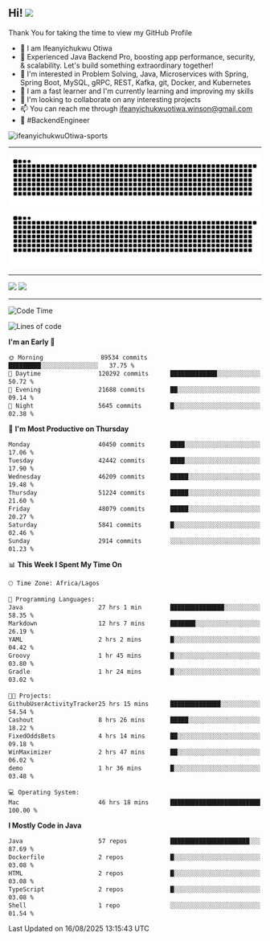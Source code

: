 <!-- BLOG-POST-LIST:START --><!-- BLOG-POST-LIST:END -->

## Hi! <img src="https://media.giphy.com/media/hvRJCLFzcasrR4ia7z/giphy.gif" width="4%"> 

Thank You for taking the time to view my GitHub Profile

- 👋 I am Ifeanyichukwu Otiwa
- 🚀 Experienced Java Backend Pro, boosting app performance, security, & scalability. Let's build something extraordinary together!
- 👀 I'm interested in Problem Solving, Java, Microservices with Spring, Spring Boot, MySQL, gRPC, REST, Kafka, git, Docker, and Kubernetes
- 🌱 I am a fast learner and I'm currently learning and improving my skills
- 💞️ I'm looking to collaborate on any interesting projects
- 📫 You can reach me through ifeanyichukwuotiwa.winson@gmail.com
- 🚀 #BackendEngineer

<p align="left" marginTop="10px"> <img src="https://komarev.com/ghpvc/?username=ifeanyichukwuOtiwa-sports&label=Profile%20views&color=0e75b6&style=for-the-badge" alt="ifeanyichukwuOtiwa-sports" /> </p>

***

<!--🐍📈SNAKEGRAPH / 🌐WEBSITE: https://github.com/Platane/snk -->
![github contribution grid snake animation](https://raw.githubusercontent.com/ifeanyichukwuOtiwa-sports/ifeanyichukwuOtiwa-sports/output/github-contribution-grid-snake-dark.svg#gh-dark-mode-only)![github contribution grid snake animation](https://raw.githubusercontent.com/ifeanyichukwuOtiwa-sports/ifeanyichukwuOtiwa-sports/output/github-contribution-grid-snake.svg#gh-light-mode-only)

***

<p float="left">
  <img float="left" src="https://github-readme-stats.vercel.app/api?username=ifeanyichukwuOtiwa-sports&count_private=true&include_all_commits=true&theme=react&show_icons=true" />
  <img float="right" src="https://github-readme-stats.vercel.app/api/top-langs/?username=ifeanyichukwuOtiwa-sports&layout=compact&show_icons=true&theme=react" /> 
</p>

***



<!--START_SECTION:waka-->
![Code Time](http://img.shields.io/badge/Code%20Time-4%2C108%20hrs%2030%20mins-blue)

![Lines of code](https://img.shields.io/badge/From%20Hello%20World%20I%27ve%20Written-64.5%20million%20lines%20of%20code-blue)

**I'm an Early 🐤** 

```text
🌞 Morning                89534 commits       █████████░░░░░░░░░░░░░░░░   37.75 % 
🌆 Daytime                120292 commits      █████████████░░░░░░░░░░░░   50.72 % 
🌃 Evening                21688 commits       ██░░░░░░░░░░░░░░░░░░░░░░░   09.14 % 
🌙 Night                  5645 commits        █░░░░░░░░░░░░░░░░░░░░░░░░   02.38 % 
```
📅 **I'm Most Productive on Thursday** 

```text
Monday                   40450 commits       ████░░░░░░░░░░░░░░░░░░░░░   17.06 % 
Tuesday                  42442 commits       ████░░░░░░░░░░░░░░░░░░░░░   17.90 % 
Wednesday                46209 commits       █████░░░░░░░░░░░░░░░░░░░░   19.48 % 
Thursday                 51224 commits       █████░░░░░░░░░░░░░░░░░░░░   21.60 % 
Friday                   48079 commits       █████░░░░░░░░░░░░░░░░░░░░   20.27 % 
Saturday                 5841 commits        █░░░░░░░░░░░░░░░░░░░░░░░░   02.46 % 
Sunday                   2914 commits        ░░░░░░░░░░░░░░░░░░░░░░░░░   01.23 % 
```


📊 **This Week I Spent My Time On** 

```text
🕑︎ Time Zone: Africa/Lagos

💬 Programming Languages: 
Java                     27 hrs 1 min        ███████████████░░░░░░░░░░   58.35 % 
Markdown                 12 hrs 7 mins       ███████░░░░░░░░░░░░░░░░░░   26.19 % 
YAML                     2 hrs 2 mins        █░░░░░░░░░░░░░░░░░░░░░░░░   04.42 % 
Groovy                   1 hr 45 mins        █░░░░░░░░░░░░░░░░░░░░░░░░   03.80 % 
Gradle                   1 hr 24 mins        █░░░░░░░░░░░░░░░░░░░░░░░░   03.02 % 

🐱‍💻 Projects: 
GithubUserActivityTracker25 hrs 15 mins      ██████████████░░░░░░░░░░░   54.54 % 
Cashout                  8 hrs 26 mins       █████░░░░░░░░░░░░░░░░░░░░   18.22 % 
FixedOddsBets            4 hrs 14 mins       ██░░░░░░░░░░░░░░░░░░░░░░░   09.18 % 
WinMaximizer             2 hrs 47 mins       ██░░░░░░░░░░░░░░░░░░░░░░░   06.02 % 
demo                     1 hr 36 mins        █░░░░░░░░░░░░░░░░░░░░░░░░   03.48 % 

💻 Operating System: 
Mac                      46 hrs 18 mins      █████████████████████████   100.00 % 
```

**I Mostly Code in Java** 

```text
Java                     57 repos            ██████████████████████░░░   87.69 % 
Dockerfile               2 repos             █░░░░░░░░░░░░░░░░░░░░░░░░   03.08 % 
HTML                     2 repos             █░░░░░░░░░░░░░░░░░░░░░░░░   03.08 % 
TypeScript               2 repos             █░░░░░░░░░░░░░░░░░░░░░░░░   03.08 % 
Shell                    1 repo              ░░░░░░░░░░░░░░░░░░░░░░░░░   01.54 % 
```




 Last Updated on 16/08/2025 13:15:43 UTC
<!--END_SECTION:waka-->

<!--
<p align="center">
![trophy](https://github-profile-trophy.vercel.app/?username=ifeanyichukwuOtiwa-sports&theme=onedark) (https://github.com/ryo-ma/github-profile-trophy)
</p>
-->

<!---
ifeanyi-otiwa/ifeanyi-otiwa is a ✨ special ✨ repository because its `README.md` (this file) appears on your GitHub profile.
You can click the Preview link to take a look at your changes.
--->
